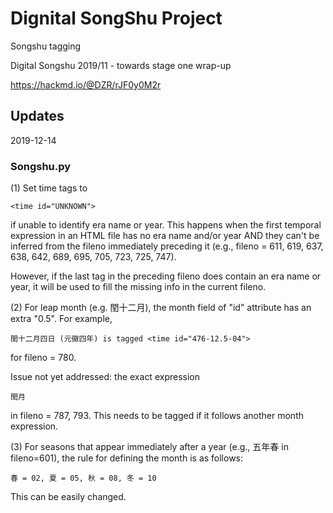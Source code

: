 # Dignital SongShu Project
Songshu tagging

Digital Songshu 2019/11 - towards stage one wrap-up

https://hackmd.io/@DZR/rJF0y0M2r

## Updates
2019-12-14

### Songshu.py

(1) Set time tags to 
    
    <time id="UNKNOWN">
if unable to identify era name or year. This happens when the first temporal expression in an HTML file has no era name and/or year AND they can't be inferred from the fileno immediately preceding it (e.g., fileno = 611, 619, 637, 638, 642, 689, 695, 705, 723, 725, 747).

However, if the last <time> tag in the preceding fileno does contain an era name or year, it will be used to fill the missing info in the current fileno.  

(2) For leap month (e.g. 閏十二月), the month field of "id" attribute has an extra "0.5". For example,
    
    閏十二月四日 (元徽四年) is tagged <time id="476-12.5-04">
    
for fileno = 780.

Issue not yet addressed: the exact expression 

    閏月
in fileno = 787, 793. This needs to be tagged if it follows another month expression.

(3) For seasons that appear immediately after a year (e.g., 五年春 in fileno=601), the rule for defining the month is as follows:

    春 = 02, 夏 = 05, 秋 = 08, 冬 = 10
This can be easily changed.
